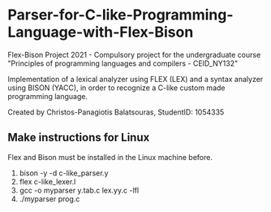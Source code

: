 #  Parser-for-C-like-Programming-Language-with-Flex-Bison
Flex-Bison Project 2021 - Compulsory project for the undergraduate course "Principles of programming languages and compilers - CEID_NY132"

Implementation of a lexical analyzer using FLEX (LEX) and a syntax analyzer using BISON (YACC), in order to recognize a C-like custom made programming language.

[comment]: <> (In this project, the above mentioned custom made programming language will also be described in BNF form.)

Created by Christos-Panagiotis Balatsouras, StudentID: 1054335

[comment]: <> (All the provided documentation is in Greek language.)

## Make instructions for Linux

Flex and Bison must be installed in the Linux machine before.

1. bison -y -d c-like_parser.y
2. flex c-like_lexer.l
3. gcc -o myparser y.tab.c lex.yy.c -lfl
4. ./myparser prog.c

